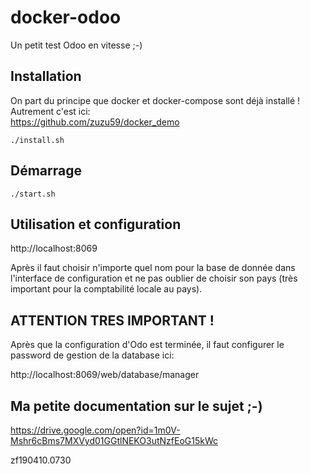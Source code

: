 # docker-odoo
Un petit test Odoo en vitesse ;-)

## Installation
On part du principe que docker et docker-compose sont déjà installé !<br>
Autrement c'est ici:<br>
https://github.com/zuzu59/docker_demo

```
./install.sh
```


## Démarrage
```
./start.sh
```


## Utilisation et configuration
http://localhost:8069

Après il faut choisir n'importe quel nom pour la base de donnée dans l'interface de configuration et ne pas oublier de choisir son pays (très important pour la comptabilité locale au pays).


## ATTENTION TRES IMPORTANT !

Après que la configuration d'Odo est terminée, il faut configurer le  password de gestion de la database ici:

http://localhost:8069/web/database/manager


## Ma petite documentation sur le sujet ;-)
https://drive.google.com/open?id=1m0V-Mshr6cBms7MXVyd01GGtlNEKO3utNzfEoG15kWc




zf190410.0730

